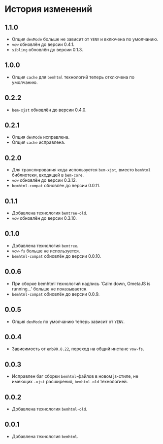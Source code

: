 История изменений
=================

1.1.0
-----

 * Опция `devMode` больше не зависит от `YENV` и включена по умолчанию.
 * `vow` обновлён до версии 0.4.1.
 * `sibling` обновлён до версии 0.1.3.

1.0.0
-----

 * Опция `cache` для `bemhtml` технологий теперь отключена по умолчанию.

0.2.2
-----

 * `bem-xjst` обновлён до версии 0.4.0.

0.2.1
-----

 * Опция `devMode` исправлена.
 * Опция `cache` исправлена.

0.2.0
-----

 * Для транслирования кода используется `bem-xjst`, вместо `bemhtml` библиотеки, входящей в `bem-core`.
 * `vow` обновлён до версии 0.3.12.
 * `bemhtml-compat` обновлён до версии 0.0.11.

0.1.1
-----

 * Добавлена технология `bemtree-old`.
 * `vow` обновлён до версии 0.3.10.

0.1.0
-----

 * Добавлена технология `bemtree`.
 * `vow-fs` больше не используется.
 * `bemhtml-compat` обновлён до версии 0.0.10.

0.0.6
-----

 * При сборке bemhtml технологий надпись 'Calm down, OmetaJS is running...' больше не показывается.
 * `bemhtml-compat` обновлён до версии 0.0.9.

0.0.5
-----

 * Опция `devMode` по умолчанию теперь зависит от `YENV`.

0.0.4
-----

 * Зависимость от `enb@0.8.22`, переход на общий инстанс `vow-fs`.

0.0.3
-----

 * Исправлен баг сборки `bemhtml`-файлов в новом js-стиле, не имеющих `.xjst` расширения, `bemhtml-old` технологией.

0.0.2
-----

 * Добавлена технология `bemhtml-old`.

0.0.1
-----

 * Добавлена технология `bemhtml`.
